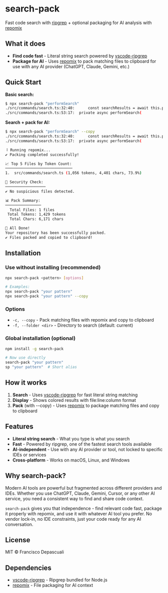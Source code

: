 # search-pack

Fast code search with [ripgrep](https://github.com/microsoft/vscode-ripgrep) + optional packaging for AI analysis with [repomix](https://github.com/yamadashy/repomix)

## What it does

- **Find code fast** - Literal string search powered by [vscode-ripgrep](https://github.com/microsoft/vscode-ripgrep)
- **Package for AI** - Uses [repomix](https://github.com/yamadashy/repomix) to pack matching files to clipboard for use with any AI provider (ChatGPT, Claude, Gemini, etc.)

## Quick Start

**Basic search:**

```bash
$ npx search-pack "performSearch"
./src/commands/search.ts:32:40:      const searchResults = await this.performSearch(pattern, folder, rgPath)
./src/commands/search.ts:53:17:  private async performSearch(
```

**Search + pack for AI:**

```bash
$ npx search-pack "performSearch" --copy
./src/commands/search.ts:32:40:      const searchResults = await this.performSearch(pattern, folder, rgPath)
./src/commands/search.ts:53:17:  private async performSearch(

⠸ Running repomix...
✔ Packing completed successfully!

📈 Top 5 Files by Token Count:
──────────────────────────────
1.  src/commands/search.ts (1,056 tokens, 4,401 chars, 73.9%)

🔎 Security Check:
──────────────────
✔ No suspicious files detected.

📊 Pack Summary:
────────────────
  Total Files: 1 files
 Total Tokens: 1,429 tokens
  Total Chars: 6,171 chars

🎉 All Done!
Your repository has been successfully packed.
✔ Files packed and copied to clipboard!
```

## Installation

### Use without installing (recommended)

```bash
npx search-pack <pattern> [options]

# Examples:
npx search-pack "your pattern"
npx search-pack "your pattern" --copy
```

### Options

- `-c, --copy` - Pack matching files with repomix and copy to clipboard
- `-f, --folder <dir>` - Directory to search (default: current)

### Global installation (optional)

```bash
npm install -g search-pack

# Now use directly
search-pack "your pattern"
sp "your pattern"  # Short alias
```

## How it works

1. **Search** - Uses [vscode-ripgrep](https://github.com/microsoft/vscode-ripgrep) for fast literal string matching
2. **Display** - Shows colored results with file:line:column format
3. **Pack** (with --copy) - Uses [repomix](https://github.com/yamadashy/repomix) to package matching files and copy to clipboard

## Features

- **Literal string search** - What you type is what you search
- **Fast** - Powered by ripgrep, one of the fastest search tools available
- **AI-independent** - Use with any AI provider or tool, not locked to specific IDEs or services
- **Cross-platform** - Works on macOS, Linux, and Windows

## Why search-pack?

Modern AI tools are powerful but fragmented across different providers and IDEs. Whether you use ChatGPT, Claude, Gemini, Cursor, or any other AI service, you need a consistent way to find and share code context.

`search-pack` gives you that independence - find relevant code fast, package it properly with repomix, and use it with whatever AI tool you prefer. No vendor lock-in, no IDE constraints, just your code ready for any AI conversation.

## License

MIT © Francisco Depascuali

## Dependencies

- [vscode-ripgrep](https://github.com/microsoft/vscode-ripgrep) - Ripgrep bundled for Node.js
- [repomix](https://github.com/yamadashy/repomix) - File packaging for AI context

